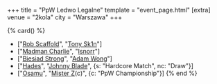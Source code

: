 +++
title = "PpW Ledwo Legalne"
template = "event_page.html"
[extra]
venue = "2kola"
city = "Warszawa"
+++

{% card() %}
- ["[Rob Scaffold](@/w/rob-scaffold.md)", "[Tony Sk1n](@/w/tony-sk1n.md)"]
- ["[Madman Charlie](@/w/madman-charlie.md)", "[Isnorr](@/w/isnorr.md)"]
- ["[Biesiad Strong](@/w/biesiad.md)", "[Adam Wong](@/w/adam-wong.md)"]
- ["[Hades](@/w/olgierd.md)", "[Johnny Blade](@/w/johnny-blade.md)", {s: "Hardcore Match", nc: "Draw"}]
- ["[Osamu](@/w/osamu.md)", "[Mister Z](@/w/mister-z.md)(c)", {c: "PpW Championship"}]
{% end %}
